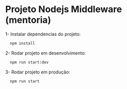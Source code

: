 # Projeto Nodejs Middleware (mentoria)

1- Instalar dependencias do projeto:
```cmd
  npm install
```

2- Rodar projeto em desenvolvimento:
```cmd
  npm run start:dev
```

3- Rodar projeto em produção:
```cmd
  npm run start
```
